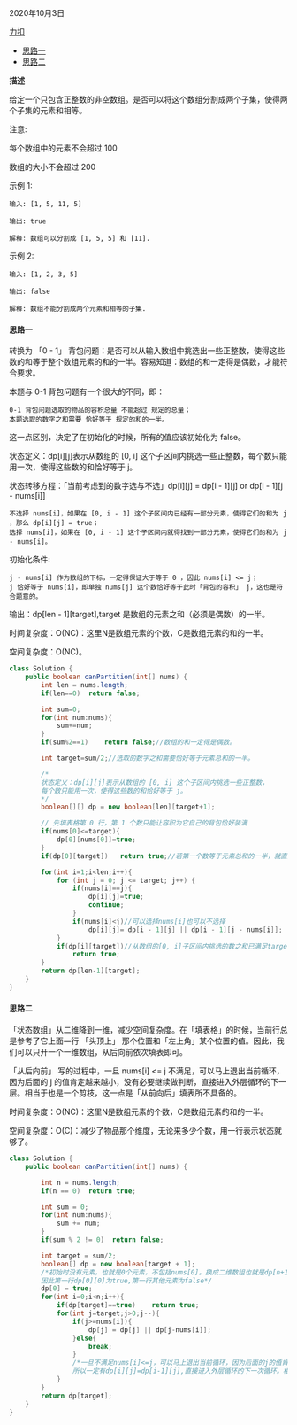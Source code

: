 2020年10月3日

[力扣](https://leetcode-cn.com/problems/partition-equal-subset-sum/)

- [思路一](#思路一)
- [思路二](#思路二)

**描述**

给定一个只包含正整数的非空数组。是否可以将这个数组分割成两个子集，使得两个子集的元素和相等。

注意:

每个数组中的元素不会超过 100

数组的大小不会超过 200

示例 1:
```
输入: [1, 5, 11, 5]

输出: true

解释: 数组可以分割成 [1, 5, 5] 和 [11].
```

示例 2:
```
输入: [1, 2, 3, 5]

输出: false

解释: 数组不能分割成两个元素和相等的子集.
```

#### 思路一

转换为 「0 - 1」 背包问题：是否可以从输入数组中挑选出一些正整数，使得这些数的和等于整个数组元素的和的一半。容易知道：数组的和一定得是偶数，才能符合要求。

本题与 0-1 背包问题有一个很大的不同，即：
```
0-1 背包问题选取的物品的容积总量 不能超过 规定的总量；
本题选取的数字之和需要 恰好等于 规定的和的一半。
```
这一点区别，决定了在初始化的时候，所有的值应该初始化为 false。

状态定义：dp[i][j]表示从数组的 [0, i] 这个子区间内挑选一些正整数，每个数只能用一次，使得这些数的和恰好等于 j。

状态转移方程：「当前考虑到的数字选与不选」dp[i][j] = dp[i - 1][j] or dp[i - 1][j - nums[i]]
```
不选择 nums[i]，如果在 [0, i - 1] 这个子区间内已经有一部分元素，使得它们的和为 j ，那么 dp[i][j] = true；
选择 nums[i]，如果在 [0, i - 1] 这个子区间内就得找到一部分元素，使得它们的和为 j - nums[i]。
```
初始化条件:
```
j - nums[i] 作为数组的下标，一定得保证大于等于 0 ，因此 nums[i] <= j；
j 恰好等于 nums[i]，即单独 nums[j] 这个数恰好等于此时「背包的容积」 j，这也是符合题意的。
```
输出：dp[len - 1][target],target 是数组的元素之和（必须是偶数）的一半。

时间复杂度：O(NC)：这里N是数组元素的个数，C是数组元素的和的一半。

空间复杂度：O(NC)。

```java
class Solution {
    public boolean canPartition(int[] nums) {
        int len = nums.length;
        if(len==0)  return false;

        int sum=0;
        for(int num:nums){
            sum+=num;
        }
        if(sum%2==1)    return false;//数组的和一定得是偶数。

        int target=sum/2;//选取的数字之和需要恰好等于元素总和的一半。

        /*
        状态定义：dp[i][j]表示从数组的 [0, i] 这个子区间内挑选一些正整数，
        每个数只能用一次，使得这些数的和恰好等于 j。
        */
        boolean[][] dp = new boolean[len][target+1];

        // 先填表格第 0 行，第 1 个数只能让容积为它自己的背包恰好装满
        if(nums[0]<=target){
            dp[0][nums[0]]=true;
        }
        if(dp[0][target])   return true;//若第一个数等于元素总和的一半，就直接返回true。

        for(int i=1;i<len;i++){
            for (int j = 0; j <= target; j++) {
                if(nums[i]==j){
                    dp[i][j]=true;
                    continue;
                }
                if(nums[i]<j)//可以选择nums[i]也可以不选择
                    dp[i][j]= dp[i - 1][j] || dp[i - 1][j - nums[i]];
            }
            if(dp[i][target])//从数组的[0, i]子区间内挑选的数之和已满足target，就直接返回true
                return true;
        }
        return dp[len-1][target];
    }
}
```

#### 思路二

「状态数组」从二维降到一维，减少空间复杂度。在「填表格」的时候，当前行总是参考了它上面一行 「头顶上」 那个位置和「左上角」某个位置的值。因此，我们可以只开一个一维数组，从后向前依次填表即可。

「从后向前」 写的过程中，一旦 nums[i] <= j 不满足，可以马上退出当前循环，因为后面的 j 的值肯定越来越小，没有必要继续做判断，直接进入外层循环的下一层。相当于也是一个剪枝，这一点是「从前向后」填表所不具备的。

时间复杂度：O(NC)：这里N是数组元素的个数，C是数组元素的和的一半。

空间复杂度：O(C)：减少了物品那个维度，无论来多少个数，用一行表示状态就够了。

```java
class Solution {
    public boolean canPartition(int[] nums) {

        int n = nums.length;
        if(n == 0)  return true;

        int sum = 0;
        for(int num:nums){
            sum += num;
        }
        if(sum % 2 != 0)  return false;

        int target = sum/2;
        boolean[] dp = new boolean[target + 1];
        /*初始时没有元素，也就是0个元素，不包括nums[0]。换成二维数组也就是dp[n+1][target+1];
        因此第一行dp[0][0]为true,第一行其他元素为false*/
        dp[0] = true;
        for(int i=0;i<n;i++){
            if(dp[target]==true)    return true;
            for(int j=target;j>0;j--){
                if(j>=nums[i]){
                    dp[j] = dp[j] || dp[j-nums[i]];
                }else{
                    break;
                } 
                /*一旦不满足nums[i]<=j，可以马上退出当前循环，因为后面的j的值肯定越来越小，
                所以一定有dp[i][j]=dp[i-1][j],直接进入外层循环的下一次循环。相当于是一个剪枝*/
            }
        }
        return dp[target];
    }
}
```
